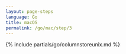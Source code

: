 ```yaml
---
layout: page-steps
language: Go
title: macOS
permalink: /go/mac/step/3
---
```


{% include partials/go/columnstoreunix.md %}

